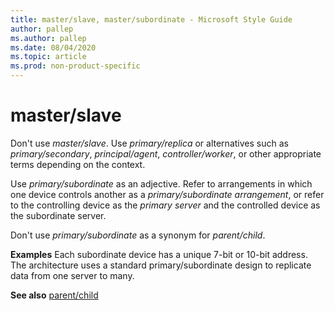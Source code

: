 ```yaml
---
title: master/slave, master/subordinate - Microsoft Style Guide
author: pallep
ms.author: pallep
ms.date: 08/04/2020
ms.topic: article
ms.prod: non-product-specific
---
```


# master/slave

Don't use *master/slave*. Use *primary/replica* or alternatives such as *primary/secondary*, *principal/agent*, *controller/worker*, or other appropriate terms depending on the context. 

Use *primary/subordinate* as an adjective. Refer to arrangements in which one device controls another as a *primary/subordinate arrangement*, or refer to the controlling device as the *primary server* and the controlled device as the subordinate server. 

Don't use *primary/subordinate* as a synonym for *parent/child*. 

**Examples**
Each subordinate device has a unique 7-bit or 10-bit address.
The architecture uses a standard primary/subordinate design to replicate data from one server to many. 

**See also** [parent/child](~/a-z-word-list-term-collections/p/parent-child.md)
